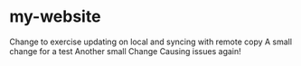 # my-website
Change to exercise updating on local and syncing with remote copy
A small change for a test
Another small Change
Causing issues again!
